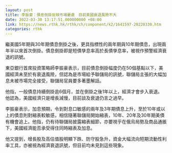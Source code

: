 ```yaml
---
layout: post
title: 李振豪：債息倒掛反映市場憂慮　目前美國衰退風險不大
date: 2022-03-30 13:17:51.000000000 +08:00
link: https://news.rthk.hk/rthk/ch/component/k2/1641597-20220330.htm
categories: rthk
---
```


繼美國5年期與30年期債息倒掛之後，更具指標性的兩年期與10年期債息，出現兩年半以來首次倒掛。債息倒掛即是短債孳息率高於長債孳息率，被視作預警經濟衰退的訊號。

東亞銀行首席投資策略師李振豪表示，目前債息倒掛幅度仍在50個基點以下，美國經濟未至於有衰退風險，但認為是市場給予聯儲局的訊號，聯儲局主張的大幅加息未被市場完全接受，聯儲局官員要多著墨解話。

他指，一般債息持續倒掛逾6個月，並在倒掛之後1年以上，經濟才會步入衰退。他認為，美國經濟只是增長減慢，目前談及衰退仍言之過早。

李振豪表示，加息預期，令到對息口敏感的兩年及3年期債息上升，至於10年或以上的債息則對縮表較敏感，相信隨著聯儲局開始縮表，10年、20年及30年期美債有機會追上。他指，仍有待聯儲局披露縮表細節，亦要視乎在俄烏局勢及商品通脹下，美國經濟能否承受得住同時縮表及加息。

他又提到，增長股及高估值股明顯下跌、防守股急升，資金大幅流向短期流動性利率工具，亦被視為經濟衰退訊號，但目前均未見到這些現象。
